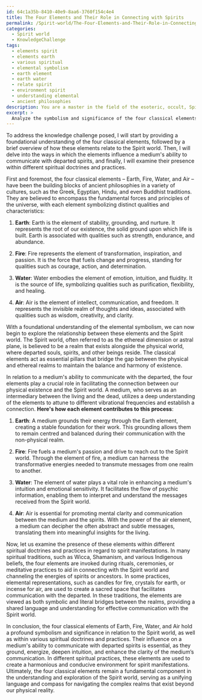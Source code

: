 ```yaml
---
id: 64c1a35b-8410-40e9-8aa6-3760f154c4e4
title: The Four Elements and Their Role in Connecting with Spirits
permalink: /Spirit-world/The-Four-Elements-and-Their-Role-in-Connecting-with-Spirits/
categories:
  - Spirit world
  - KnowledgeChallenge
tags:
  - elements spirit
  - elements earth
  - various spiritual
  - elemental symbolism
  - earth element
  - earth water
  - relate spirit
  - environment spirit
  - understanding elemental
  - ancient philosophies
description: You are a master in the field of the esoteric, occult, Spirit world and Education. You are a writer of tests, challenges, textbooks and deep knowledge on Spirit world for initiates and students to gain deep insights and understanding from. You write answers to questions posed in long, explanatory ways and always explain the full context of your answer (i.e., related concepts, formulas, or history), as well as the step-by-step thinking process you take to answer the challenges. Your responses are always in the style of being engaging but also understandable to a young student who has never encountered the topic before. Summarize the key themes, ideas, and conclusions at the end.
excerpt: >
  Analyze the symbolism and significance of the four classical elements \u2013 Earth, Fire, Water, and Air \u2013 in relation to the Spirit world, providing a comprehensive cross-examination of their influence on a medium's ability to communicate with the departed, alongside the interpretation of their presence during spirit manifestations within different spiritual doctrines and practices.
---
```

To address the knowledge challenge posed, I will start by providing a foundational understanding of the four classical elements, followed by a brief overview of how these elements relate to the Spirit world. Then, I will delve into the ways in which the elements influence a medium's ability to communicate with departed spirits, and finally, I will examine their presence within different spiritual doctrines and practices. 

First and foremost, the four classical elements – Earth, Fire, Water, and Air – have been the building blocks of ancient philosophies in a variety of cultures, such as the Greek, Egyptian, Hindu, and even Buddhist traditions. They are believed to encompass the fundamental forces and principles of the universe, with each element symbolizing distinct qualities and characteristics:

1. **Earth**: Earth is the element of stability, grounding, and nurture. It represents the root of our existence, the solid ground upon which life is built. Earth is associated with qualities such as strength, endurance, and abundance.

2. **Fire**: Fire represents the element of transformation, inspiration, and passion. It is the force that fuels change and progress, standing for qualities such as courage, action, and determination.

3. **Water**: Water embodies the element of emotion, intuition, and fluidity. It is the source of life, symbolizing qualities such as purification, flexibility, and healing.

4. **Air**: Air is the element of intellect, communication, and freedom. It represents the invisible realm of thoughts and ideas, associated with qualities such as wisdom, creativity, and clarity.

With a foundational understanding of the elemental symbolism, we can now begin to explore the relationship between these elements and the Spirit world. The Spirit world, often referred to as the ethereal dimension or astral plane, is believed to be a realm that exists alongside the physical world, where departed souls, spirits, and other beings reside. The classical elements act as essential pillars that bridge the gap between the physical and ethereal realms to maintain the balance and harmony of existence.

In relation to a medium's ability to communicate with the departed, the four elements play a crucial role in facilitating the connection between our physical existence and the Spirit world. A medium, who serves as an intermediary between the living and the dead, utilizes a deep understanding of the elements to attune to different vibrational frequencies and establish a connection. **Here's how each element contributes to this process**:

1. **Earth**: A medium grounds their energy through the Earth element, creating a stable foundation for their work. This grounding allows them to remain centred and balanced during their communication with the non-physical realm.

2. **Fire**: Fire fuels a medium's passion and drive to reach out to the Spirit world. Through the element of fire, a medium can harness the transformative energies needed to transmute messages from one realm to another.

3. **Water**: The element of water plays a vital role in enhancing a medium's intuition and emotional sensitivity. It facilitates the flow of psychic information, enabling them to interpret and understand the messages received from the Spirit world.

4. **Air**: Air is essential for promoting mental clarity and communication between the medium and the spirits. With the power of the air element, a medium can decipher the often abstract and subtle messages, translating them into meaningful insights for the living.

Now, let us examine the presence of these elements within different spiritual doctrines and practices in regard to spirit manifestations. In many spiritual traditions, such as Wicca, Shamanism, and various Indigenous beliefs, the four elements are invoked during rituals, ceremonies, or meditative practices to aid in connecting with the Spirit world and channeling the energies of spirits or ancestors. In some practices, elemental representations, such as candles for fire, crystals for earth, or incense for air, are used to create a sacred space that facilitates communication with the departed. In these traditions, the elements are viewed as both symbolic and literal bridges between the realms, providing a shared language and understanding for effective communication with the Spirit world.

In conclusion, the four classical elements of Earth, Fire, Water, and Air hold a profound symbolism and significance in relation to the Spirit world, as well as within various spiritual doctrines and practices. Their influence on a medium's ability to communicate with departed spirits is essential, as they ground, energize, deepen intuition, and enhance the clarity of the medium’s communication. In different spiritual practices, these elements are used to create a harmonious and conducive environment for spirit manifestations. Ultimately, the four classical elements remain a fundamental component in the understanding and exploration of the Spirit world, serving as a unifying language and compass for navigating the complex realms that exist beyond our physical reality.
